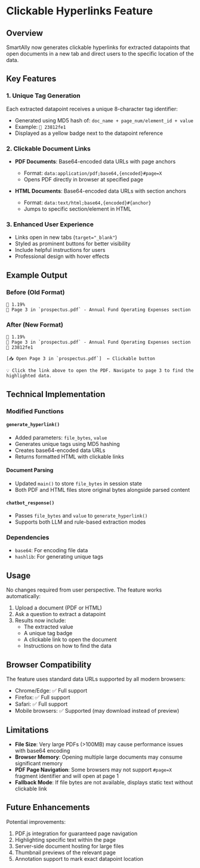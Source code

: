 # Clickable Hyperlinks Feature

## Overview

SmartAlly now generates clickable hyperlinks for extracted datapoints that open documents in a new tab and direct users to the specific location of the data.

## Key Features

### 1. Unique Tag Generation
Each extracted datapoint receives a unique 8-character tag identifier:
- Generated using MD5 hash of: `doc_name + page_num/element_id + value`
- Example: `🔖 23812fe1`
- Displayed as a yellow badge next to the datapoint reference

### 2. Clickable Document Links
- **PDF Documents**: Base64-encoded data URLs with page anchors
  - Format: `data:application/pdf;base64,{encoded}#page=X`
  - Opens PDF directly in browser at specified page
  
- **HTML Documents**: Base64-encoded data URLs with section anchors
  - Format: `data:text/html;base64,{encoded}#{anchor}`
  - Jumps to specific section/element in HTML

### 3. Enhanced User Experience
- Links open in new tabs (`target="_blank"`)
- Styled as prominent buttons for better visibility
- Include helpful instructions for users
- Professional design with hover effects

## Example Output

### Before (Old Format)
```
💼 1.19%
📄 Page 3 in `prospectus.pdf` - Annual Fund Operating Expenses section
```

### After (New Format)
```
💼 1.19%
📄 Page 3 in `prospectus.pdf` - Annual Fund Operating Expenses section 🔖 23812fe1

[📥 Open Page 3 in `prospectus.pdf`]  ← Clickable button

💡 Click the link above to open the PDF. Navigate to page 3 to find the highlighted data.
```

## Technical Implementation

### Modified Functions

#### `generate_hyperlink()`
- Added parameters: `file_bytes`, `value`
- Generates unique tags using MD5 hashing
- Creates base64-encoded data URLs
- Returns formatted HTML with clickable links

#### Document Parsing
- Updated `main()` to store `file_bytes` in session state
- Both PDF and HTML files store original bytes alongside parsed content

#### `chatbot_response()`
- Passes `file_bytes` and `value` to `generate_hyperlink()`
- Supports both LLM and rule-based extraction modes

### Dependencies
- `base64`: For encoding file data
- `hashlib`: For generating unique tags

## Usage

No changes required from user perspective. The feature works automatically:

1. Upload a document (PDF or HTML)
2. Ask a question to extract a datapoint
3. Results now include:
   - The extracted value
   - A unique tag badge
   - A clickable link to open the document
   - Instructions on how to find the data

## Browser Compatibility

The feature uses standard data URLs supported by all modern browsers:
- Chrome/Edge: ✅ Full support
- Firefox: ✅ Full support
- Safari: ✅ Full support
- Mobile browsers: ✅ Supported (may download instead of preview)

## Limitations

- **File Size**: Very large PDFs (>100MB) may cause performance issues with base64 encoding
- **Browser Memory**: Opening multiple large documents may consume significant memory
- **PDF Page Navigation**: Some browsers may not support `#page=X` fragment identifier and will open at page 1
- **Fallback Mode**: If file bytes are not available, displays static text without clickable link

## Future Enhancements

Potential improvements:
1. PDF.js integration for guaranteed page navigation
2. Highlighting specific text within the page
3. Server-side document hosting for large files
4. Thumbnail previews of the relevant page
5. Annotation support to mark exact datapoint location
